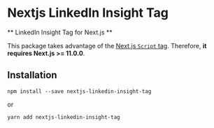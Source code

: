 # Nextjs LinkedIn Insight Tag

** LinkedIn Insight Tag for Next.js **

This package takes advantage of the [Next.js `Script` tag](https://nextjs.org/docs/basic-features/script). Therefore, **it requires Next.js >= 11.0.0**.

## Installation

```
npm install --save nextjs-linkedin-insight-tag
```

or

```
yarn add nextjs-linkedin-insight-tag
```

